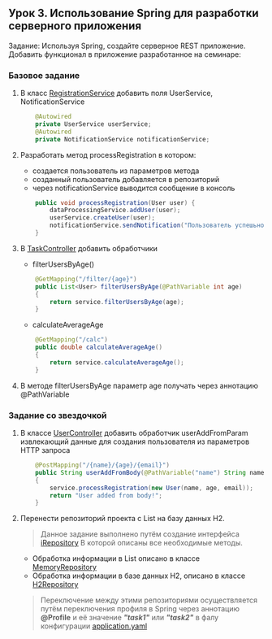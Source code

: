 ## Урок 3. Использование Spring для разработки серверного приложения

Задание: Используя Spring, создайте серверное REST приложение. Добавить функционал в приложение разработанное на семинаре:

### Базовое задание

1) В класс [RegistrationService](https://github.com/UrijVig/spring/blob/master/sem03/HW_03/my_first_REST/src/main/java/com/example/my_first_REST/service/RegistrationService.java) добавить поля UserService, NotificationService
    ~~~java
        @Autowired
        private UserService userService;
        @Autowired
        private NotificationService notificationService;
    ~~~

2) Разработать метод processRegistration в котором:
    - создается пользователь из параметров метода
    - созданный пользователь добавляется в репозиторий
    - через notificationService выводится сообщение в консоль

    ~~~java
        public void processRegistration(User user) {
            dataProcessingService.addUser(user);
            userService.createUser(user);
            notificationService.sendNotification("Пользователь успешьно зарегистрирован!");
        }
    ~~~

3) В [TaskController](https://github.com/UrijVig/spring/blob/master/sem03/HW_03/my_first_REST/src/main/java/com/example/my_first_REST/controller/TaskController.java) добавить обработчики  
    * filterUsersByAge()
    ~~~java
        @GetMapping("/filter/{age}")
        public List<User> filterUsersByAge(@PathVariable int age)
        {
            return service.filterUsersByAge(age);
        }
    ~~~
    * calculateAverageAge 
    ~~~java
        @GetMapping("/calc")
        public double calculateAverageAge()
        {
            return service.calculateAverageAge();
        }
    ~~~
4) В методе filterUsersByAge параметр age получать через аннотацию @PathVariable

### Задание со звездочкой

1) В классе [UserController](https://github.com/UrijVig/spring/blob/master/sem03/HW_03/my_first_REST/src/main/java/com/example/my_first_REST/controller/UserController.java) добавить обработчик userAddFromParam извлекающий данные для создания пользователя из параметров HTTP запроса
    ~~~java
        @PostMapping("/{name}/{age}/{email}")
        public String userAddFromBody(@PathVariable("name") String name,@PathVariable("age") int age,@PathVariable("email") String email )
        {
            service.processRegistration(new User(name, age, email));
            return "User added from body!";
        }
    ~~~
2) Перенести репозиторий проекта с List<User> на базу данных H2.

    > Данное задание выполнено путём создание интерфейса [iRepository](https://github.com/UrijVig/spring/blob/master/sem03/HW_03/my_first_REST/src/main/java/com/example/my_first_REST/repository/iRepository.java) В которой описаны все необходимые методы. 
    * Обработка информации в List<User> описано в классе [MemoryRepository](https://github.com/UrijVig/spring/blob/master/sem03/HW_03/my_first_REST/src/main/java/com/example/my_first_REST/repository/imp/MemoryRepository.java)  
    * Обработка информации в базе данных H2, описано в классе [H2Repository](https://github.com/UrijVig/spring/blob/master/sem03/HW_03/my_first_REST/src/main/java/com/example/my_first_REST/repository/imp/H2Repository.java)  

    > Переключение между этими репозиториями осуществляется путём переключения профиля в Spring через аннотацию **@Profile** и её значение ***"task1"*** или ***"task2"*** в фалу конфигурации [application.yaml](https://github.com/UrijVig/spring/blob/master/sem03/HW_03/my_first_REST/src/main/resources/application.yaml)
